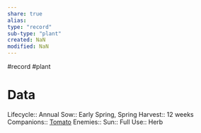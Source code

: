 ```yaml
---
share: true
alias: 
type: "record"
sub-type: "plant"
created: NaN 
modified: NaN
---
```

#record #plant
# Data
Lifecycle:: Annual
Sow:: Early Spring, Spring
Harvest:: 12 weeks
Companions:: [Tomato](Tomato.md)
Enemies:: 
Sun:: Full
Use:: Herb
